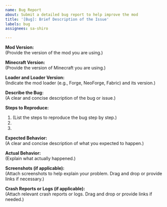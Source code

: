 ```yaml
---
name: Bug Report
about: Submit a detailed bug report to help improve the mod
title: '[Bug]: Brief Description of the Issue'
labels: bug
assignees: sa-shiro

---
```


**Mod Version:**  
(Provide the version of the mod you are using.)

**Minecraft Version:**  
(Provide the version of Minecraft you are using.)

**Loader and Loader Version:**  
(Indicate the mod loader (e.g., Forge, NeoForge, Fabric) and its version.)

**Describe the Bug:**  
(A clear and concise description of the bug or issue.)

**Steps to Reproduce:**
1. (List the steps to reproduce the bug step by step.)
2.
3.

**Expected Behavior:**  
(A clear and concise description of what you expected to happen.)

**Actual Behavior:**  
(Explain what actually happened.)

**Screenshots (if applicable):**  
(Attach screenshots to help explain your problem. Drag and drop or provide links if necessary.)

**Crash Reports or Logs (if applicable):**  
(Attach relevant crash reports or logs. Drag and drop or provide links if needed.)  

